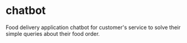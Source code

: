 # chatbot
Food delivery application chatbot for customer's service to solve their simple queries about their food order.
